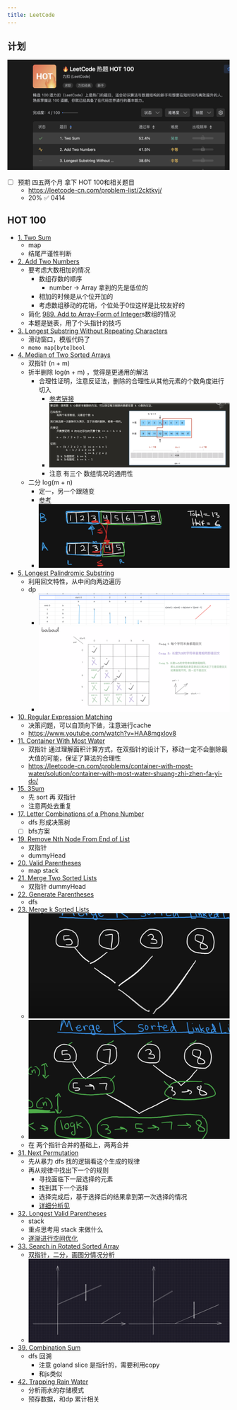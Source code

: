 ```yaml
---
title: LeetCode
---
```


## 计划
![Pasted image 20220413150912.png](./attachments/Pasted%20image%2020220413150912.png)
- [ ] 预期 四五两个月 拿下 HOT 100和相关题目
	- https://leetcode-cn.com/problem-list/2cktkvj/
	- 20% ✅ 0414

## HOT 100
- [1. Two Sum](https://leetcode-cn.com/problems/two-sum/) 
	- map
	- 结尾严谨性判断
- [2. Add Two Numbers](https://leetcode-cn.com/problems/add-two-numbers/)
	- 要考虑大数相加的情况
		- 数组存数的顺序
			- number -> Array 拿到的先是低位的
		- 相加的时候是从个位开加的
		- 考虑数组移动的花销，个位处于0位这样是比较友好的
	- 简化 [989. Add to Array-Form of Integer](https://leetcode-cn.com/problems/add-to-array-form-of-integer/)s数组的情况
	- 本题是链表，用了个头指针的技巧
- [3. Longest Substring Without Repeating Characters](https://leetcode-cn.com/problems/longest-substring-without-repeating-characters/)
	- 滑动窗口，模版代码了
	- `memo map[byte]bool`
- [4. Median of Two Sorted Arrays](https://leetcode-cn.com/problems/median-of-two-sorted-arrays/)
	- 双指针 (n + m)
	- 折半删除 log(n + m) ，觉得是更通用的解法
		- 合理性证明，注意反证法，删除的合理性从其他元素的个数角度进行切入
			- [参考链接](https://leetcode-cn.com/problems/median-of-two-sorted-arrays/solution/di-k-xiao-shu-jie-fa-ni-zhen-de-dong-ma-by-geek-8m/)
			- ![Pasted image 20220403151056.png](./attachments/Pasted%20image%2020220403151056.png)
			- 注意 有三个 数组情况的通用性
	- 二分 log(m + n)
		- 定一，另一个跟随变
		- [参考](https://www.youtube.com/watch?v=q6IEA26hvXc)
		- ![Pasted image 20220403151451.png](./attachments/Pasted%20image%2020220403151451.png)
- [5. Longest Palindromic Substring](https://leetcode-cn.com/problems/longest-palindromic-substring/)
	- 利用回文特性，从中间向两边遍历
	- dp
		- ![Pasted image 20220406120203.png](./attachments/Pasted%20image%2020220406120203.png)
		- ![Pasted image 20220406123621.png](./attachments/Pasted%20image%2020220406123621.png)
- [10. Regular Expression Matching](https://leetcode-cn.com/problems/regular-expression-matching/)
	- 决策问题，可以自顶向下做，注意进行cache
	- https://www.youtube.com/watch?v=HAA8mgxlov8
- [11. Container With Most Water](https://leetcode-cn.com/problems/container-with-most-water/)
	- 双指针 通过理解面积计算方式，在双指针的设计下，移动一定不会删除最大值的可能，保证了算法的合理性
	- https://leetcode-cn.com/problems/container-with-most-water/solution/container-with-most-water-shuang-zhi-zhen-fa-yi-do/
- [15. 3Sum](https://leetcode-cn.com/problems/3sum/)
	- 先 sort 再 双指针
	- 注意两处去重复
- [17. Letter Combinations of a Phone Number](https://leetcode-cn.com/problems/letter-combinations-of-a-phone-number/)
	- dfs 形成决策树
	- [ ] bfs方案
- [19. Remove Nth Node From End of List](https://leetcode-cn.com/problems/remove-nth-node-from-end-of-list/)
	- 双指针
	- dummyHead
- [20. Valid Parentheses](https://leetcode-cn.com/problems/valid-parentheses/)
	- map stack
- [21. Merge Two Sorted Lists](https://leetcode-cn.com/problems/merge-two-sorted-lists/)
	- 双指针 dummyHead
- [22. Generate Parentheses](https://leetcode-cn.com/problems/generate-parentheses/)
	- dfs
- [23. Merge k Sorted Lists](https://leetcode-cn.com/problems/merge-k-sorted-lists/)
	- ![Pasted image 20220409141055.png](./attachments/Pasted%20image%2020220409141055.png)
	- ![Pasted image 20220409141111.png](./attachments/Pasted%20image%2020220409141111.png)
	- 在 两个指针合并的基础上，两两合并
- [31. Next Permutation](https://leetcode-cn.com/problems/next-permutation/)
	- 先从暴力 dfs 找的逻辑看这个生成的规律
	- 再从规律中找出下一个的规则
		- 寻找面临下一层选择的元素
		- 找到其下一个选择
		- 选择完成后，基于选择后的结果拿到第一次选择的情况
		- [详细分析见](https://sedationh.cn/docs/LeetCode/Next%20Permutation)
- [32. Longest Valid Parentheses](https://leetcode-cn.com/problems/longest-valid-parentheses/)
	- stack
	- 重点思考用 stack 来做什么
	- [逐渐进行空间优化](https://sedationh.cn/docs/LeetCode/Longest%20Valid%20Parentheses)
 - [33. Search in Rotated Sorted Array](https://leetcode-cn.com/problems/search-in-rotated-sorted-array/)
	 - 双指针，二分，画图分情况分析
	- ![Pasted image 20220413222036.png](./attachments/Pasted%20image%2020220413222036.png)
- [39. Combination Sum](https://leetcode-cn.com/problems/combination-sum/)
	- dfs 回溯
		- 注意 goland slice 是指针的，需要利用copy
		- 和js类似
- [42. Trapping Rain Water](https://leetcode-cn.com/problems/trapping-rain-water/)
	- 分析雨水的存储模式
	- 预存数据，和dp 累计相关